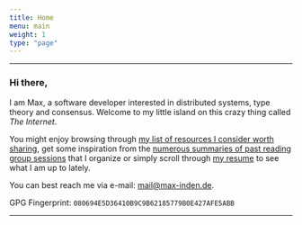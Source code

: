 ```yaml
---
title: Home
menu: main
weight: 1
type: "page"
---
```


---

### Hi there,

I am Max, a software developer interested in distributed systems, type theory
and consensus. Welcome to my little island on this crazy thing called _The
Internet_.

You might enjoy browsing through [my list of resources I consider worth
sharing](/misc), get some inspiration from the [numerous summaries of past
reading group sessions](/blog) that I organize or simply scroll through [my
resume](/resume) to see what I am up to lately.

You can best reach me via e-mail: mail@max-inden.de.

GPG Fingerprint: `080694E5D36410B9C9B62185779B0E427AFE5ABB`

---
